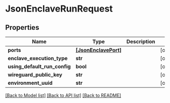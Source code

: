 # JsonEnclaveRunRequest


## Properties
Name | Type | Description | Notes
------------ | ------------- | ------------- | -------------
**ports** | [**[JsonEnclavePort]**](JsonEnclavePort.md) |  | [optional] 
**enclave_execution_type** | **str** |  | [optional] 
**using_default_run_config** | **bool** |  | [optional] 
**wireguard_public_key** | **str** |  | [optional] 
**environment_uuid** | **str** |  | [optional] 

[[Back to Model list]](../README.md#documentation-for-models) [[Back to API list]](../README.md#documentation-for-api-endpoints) [[Back to README]](../README.md)


